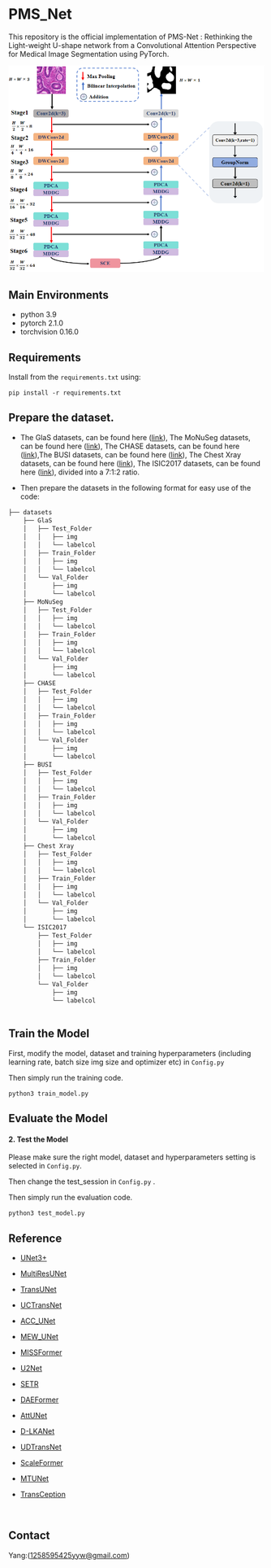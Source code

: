 # PMS_Net

This repository is the official implementation of PMS-Net : Rethinking the Light-weight U-shape network from a Convolutional Attention Perspective for Medical Image Segmentation using PyTorch.

![PMS-Net](figure/model.jpg)



## Main Environments

- python 3.9
- pytorch 2.1.0
- torchvision 0.16.0



## Requirements

Install from the `requirements.txt` using:

```
pip install -r requirements.txt
```



## Prepare the dataset.

- The GlaS  datasets, can be found here ([link](https://academictorrents.com/details/208814dd113c2b0a242e74e832ccac28fcff74e5)), The MoNuSeg  datasets, can be found here ([link](https://monuseg.grand-challenge.org/Home/)), The CHASE datasets, can be found here ([link](https://link.zhihu.com/?target=https%3A//blogs.kingston.ac.uk/retinal/chasedb1/)),The BUSI datasets, can be found here ([link](https://scholar.cu.edu.eg/?q=afahmy/pages/dataset)), The Chest Xray datasets, can be found here ([link](https://www.kaggle.com/datasets/praveengovi/coronahack-chest-xraydataset)), The ISIC2017 datasets, can be found here ([link](https://challenge.isic-archive.com/data/#2017)), divided into a 7:1:2 ratio.


- Then prepare the datasets in the following format for easy use of the code:

```
├── datasets
    ├── GlaS
    │   ├── Test_Folder
    │   │   ├── img
    │   │   └── labelcol
    │   ├── Train_Folder
    │   │   ├── img
    │   │   └── labelcol
    │   └── Val_Folder
    │       ├── img
    │       └── labelcol
    ├── MoNuSeg
    │   ├── Test_Folder
    │   │   ├── img
    │   │   └── labelcol
    │   ├── Train_Folder
    │   │   ├── img
    │   │   └── labelcol
    │   └── Val_Folder
    │       ├── img
    │       └── labelcol
    ├── CHASE
    │   ├── Test_Folder
    │   │   ├── img
    │   │   └── labelcol
    │   ├── Train_Folder
    │   │   ├── img
    │   │   └── labelcol
    │   └── Val_Folder
    │       ├── img
    │       └── labelcol
    ├── BUSI
    │   ├── Test_Folder
    │   │   ├── img
    │   │   └── labelcol
    │   ├── Train_Folder
    │   │   ├── img
    │   │   └── labelcol
    │   └── Val_Folder
    │       ├── img
    │       └── labelcol
    ├── Chest Xray
    │   ├── Test_Folder
    │   │   ├── img
    │   │   └── labelcol
    │   ├── Train_Folder
    │   │   ├── img
    │   │   └── labelcol
    │   └── Val_Folder
    │       ├── img
    │       └── labelcol
    └── ISIC2017
        ├── Test_Folder
        │   ├── img
        │   └── labelcol
        ├── Train_Folder
        │   ├── img
        │   └── labelcol
        └── Val_Folder
            ├── img
            └── labelcol 
         
```



## Train the Model

First, modify the model, dataset and training hyperparameters (including learning rate, batch size img size and optimizer etc) in `Config.py`

Then simply run the training code.

```
python3 train_model.py
```



## Evaluate the Model

#### 2. Test the Model

Please make sure the right model, dataset and hyperparameters setting  is selected in `Config.py`. 

Then change the test_session in `Config.py` .

Then simply run the evaluation code.

```
python3 test_model.py
```



## Reference

- [UNet3+](https://github.com/ZJUGiveLab/UNet-Version)

- [MultiResUNet](https://github.com/makifozkanoglu/MultiResUNet-PyTorch)

- [TransUNet](https://github.com/Beckschen/TransUNet)

- [UCTransNet](https://github.com/McGregorWwww/UCTransNet)

- [ACC_UNet](https://github.com/qubvel/segmentation_models.pytorch)

- [MEW_UNet](https://github.com/JCruan519/MEW-UNet)

- [MISSFormer](https://github.com/ZhifangDeng/MISSFormer)

- [U2Net](https://github.com/NathanUA/U-2-Net)

- [SETR](https://github.com/fudan-zvg/SETR)

- [DAEFormer](https://github.com/xmindflow/DAEFormer)

- [AttUNet](https://github.com/ozan-oktay/Attention-Gated-Networks)

- [D-LKANet](https://github.com/xmindflow/deformableLKA)

- [UDTransNet]( https://github.com/McGregorWwww/UDTransNet)

- [ScaleFormer](https://github.com/ZJUGiveLab/ScaleFormer)

- [MTUNet](https://github.com/Dootmaan/MT-UNet)

- [TransCeption](https://github.com/xmindflow/TransCeption)

  ​


## Contact

Yang:(1258595425yyw@gmail.com)

